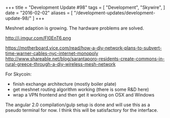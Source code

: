 +++
title = "Development Update #98"
tags = [
    "Development",
    "Skywire",
]
date = "2016-02-02"
aliases = [
	"/development-updates/development-update-98/"
]
+++

Meshnet adaption is growing. The hardware problems are solved.

http://i.imgur.com/FI0EnT6.png

https://motherboard.vice.com/read/how-a-diy-network-plans-to-subvert-time-warner-cables-nyc-internet-monopoly
http://www.shareable.net/blog/sarantaporo-residents-create-commons-in-rural-greece-through-a-diy-wireless-mesh-network

For Skycoin:
- finish exchange architecture (mostly boiler plate)
- get meshnet routing algorithm working (there is some R&D here)
- wrap a VPN frontend and then get it working on OSX and Windows

The angular 2.0 compilation/gulp setup is done and will use this as a pseudo terminal for now. I think this will be satisfactory for the interface.

